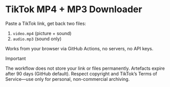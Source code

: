 # TikTok MP4 + MP3 Downloader

Paste a TikTok link, get back two files:  
1. `video.mp4` (picture + sound)  
2. `audio.mp3` (sound only)

Works from your browser via GitHub Actions, no servers, no API keys.

> [!IMPORTANT]
> The workflow does not store your link or files permanently.
> Artefacts expire after 90 days (GitHub default).
> Respect copyright and TikTok’s Terms of Service—use only for personal, non-commercial archiving.
